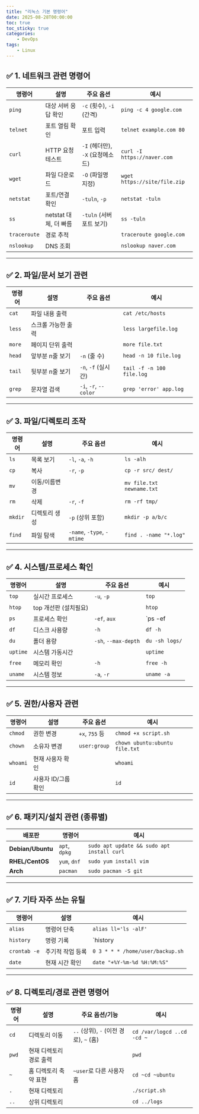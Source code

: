 ```yaml
---
title: "리눅스 기본 명령어"
date: 2025-08-28T00:00:00
toc: true
toc_sticky: true
categories:
    - DevOps
tags:
    - Linux
---
```


## ✅ 1. **네트워크 관련 명령어**

| 명령어 | 설명 | 주요 옵션 | 예시 |
| --- | --- | --- | --- |
| `ping` | 대상 서버 응답 확인 | `-c` (횟수), `-i` (간격) | `ping -c 4 google.com` |
| `telnet` | 포트 열림 확인 | 포트 입력 | `telnet example.com 80` |
| `curl` | HTTP 요청 테스트 | `-I` (헤더만), `-X` (요청메소드) | `curl -I https://naver.com` |
| `wget` | 파일 다운로드 | `-O` (파일명 지정) | `wget https://site/file.zip` |
| `netstat` | 포트/연결 확인 | `-tuln`, `-p` | `netstat -tuln` |
| `ss` | netstat 대체, 더 빠름 | `-tuln` (서버 포트 보기) | `ss -tuln` |
| `traceroute` | 경로 추적 |  | `traceroute google.com` |
| `nslookup` | DNS 조회 |  | `nslookup naver.com` |

---

## ✅ 2. **파일/문서 보기 관련**

| 명령어 | 설명 | 주요 옵션 | 예시 |
| --- | --- | --- | --- |
| `cat` | 파일 내용 출력 |  | `cat /etc/hosts` |
| `less` | 스크롤 가능한 출력 |  | `less largefile.log` |
| `more` | 페이지 단위 출력 |  | `more file.txt` |
| `head` | 앞부분 n줄 보기 | `-n` (줄 수) | `head -n 10 file.log` |
| `tail` | 뒷부분 n줄 보기 | `-n`, `-f` (실시간) | `tail -f -n 100 file.log` |
| `grep` | 문자열 검색 | `-i`, `-r`, `--color` | `grep 'error' app.log` |

---

## ✅ 3. **파일/디렉토리 조작**

| 명령어 | 설명 | 주요 옵션 | 예시 |
| --- | --- | --- | --- |
| `ls` | 목록 보기 | `-l`, `-a`, `-h` | `ls -alh` |
| `cp` | 복사 | `-r`, `-p` | `cp -r src/ dest/` |
| `mv` | 이동/이름변경 |  | `mv file.txt newname.txt` |
| `rm` | 삭제 | `-r`, `-f` | `rm -rf tmp/` |
| `mkdir` | 디렉토리 생성 | `-p` (상위 포함) | `mkdir -p a/b/c` |
| `find` | 파일 탐색 | `-name`, `-type`, `-mtime` | `find . -name "*.log"` |

---

## ✅ 4. **시스템/프로세스 확인**

| 명령어 | 설명 | 주요 옵션 | 예시 |
| --- | --- | --- | --- |
| `top` | 실시간 프로세스 | `-u`, `-p` | `top` |
| `htop` | top 개선판 (설치필요) |  | `htop` |
| `ps` | 프로세스 확인 | `-ef`, `aux` | `ps -ef |
| `df` | 디스크 사용량 | `-h` | `df -h` |
| `du` | 폴더 용량 | `-sh`, `--max-depth` | `du -sh logs/` |
| `uptime` | 시스템 가동시간 |  | `uptime` |
| `free` | 메모리 확인 | `-h` | `free -h` |
| `uname` | 시스템 정보 | `-a`, `-r` | `uname -a` |

---

## ✅ 5. **권한/사용자 관련**

| 명령어 | 설명 | 주요 옵션 | 예시 |
| --- | --- | --- | --- |
| `chmod` | 권한 변경 | `+x`, `755` 등 | `chmod +x script.sh` |
| `chown` | 소유자 변경 | `user:group` | `chown ubuntu:ubuntu file.txt` |
| `whoami` | 현재 사용자 확인 |  | `whoami` |
| `id` | 사용자 ID/그룹 확인 |  | `id` |

---

## ✅ 6. **패키지/설치 관련 (종류별)**

| 배포판 | 명령어 | 예시 |
| --- | --- | --- |
| **Debian/Ubuntu** | `apt`, `dpkg` | `sudo apt update && sudo apt install curl` |
| **RHEL/CentOS** | `yum`, `dnf` | `sudo yum install vim` |
| **Arch** | `pacman` | `sudo pacman -S git` |

---

## ✅ 7. **기타 자주 쓰는 유틸**

| 명령어 | 설명 | 예시 |
| --- | --- | --- |
| `alias` | 명령어 단축 | `alias ll='ls -alF'` |
| `history` | 명령 기록 | `history |
| `crontab -e` | 주기적 작업 등록 | `0 3 * * * /home/user/backup.sh` |
| `date` | 현재 시간 확인 | `date "+%Y-%m-%d %H:%M:%S"` |

---

## ✅ 8. **디렉토리/경로 관련 명령어**

| 명령어 | 설명 | 주요 옵션/기능 | 예시 |
| --- | --- | --- | --- |
| `cd` | 디렉토리 이동 | `..` (상위), `-` (이전 경로), `~` (홈) | `cd /var/logcd ..cd -cd ~` |
| `pwd` | 현재 디렉토리 경로 출력 |  | `pwd` |
| `~` | 홈 디렉토리 축약 표현 | `~user`로 다른 사용자 홈 | `cd ~cd ~ubuntu` |
| `.` | 현재 디렉토리 |  | `./script.sh` |
| `..` | 상위 디렉토리 |  | `cd ../logs` |